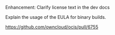 Enhancement: Clarify license text in the dev docs 

Explain the usage of the EULA for binary builds.

https://github.com/owncloud/ocis/pull/6755
